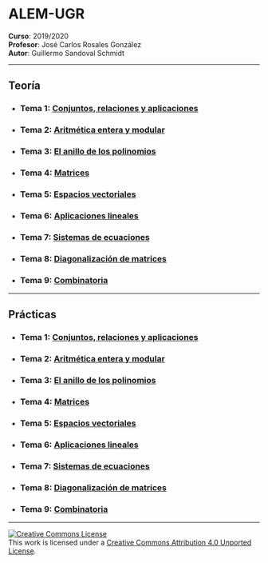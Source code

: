 # ALEM-UGR

**Curso**: 2019/2020  
**Profesor**: José Carlos Rosales González  
**Autor**: Guillermo Sandoval Schmidt  

---

## Teoría
- ### Tema 1: [Conjuntos, relaciones y aplicaciones](Teoria/T1/README.md)
- ### Tema 2: [Aritmética entera y modular](Teoria/T2/README.md)
- ### Tema 3: [El anillo de los polinomios](Teoria/T3/README.md)
- ### Tema 4: [Matrices](Teoria/T4/README.md)
- ### Tema 5: [Espacios vectoriales](Teoria/T5/README.md)
- ### Tema 6: [Aplicaciones lineales](Teoria/T6/README.md)
- ### Tema 7: [Sistemas de ecuaciones](Teoria/T7/README.md)
- ### Tema 8: [Diagonalización de matrices](Teoria/T8/README.md)
- ### Tema 9: [Combinatoria](Teoria/T9/README.md)

---

## Prácticas
- ### Tema 1: [Conjuntos, relaciones y aplicaciones](Practicas/P1/README.md)
- ### Tema 2: [Aritmética entera y modular](Practicas/P2/README.md)
- ### Tema 3: [El anillo de los polinomios](Practicas/P3/README.md)
- ### Tema 4: [Matrices](Practicas/P4/README.md)
- ### Tema 5: [Espacios vectoriales](Practicas/P5/README.md)
- ### Tema 6: [Aplicaciones lineales](Practicas/P6/README.md)
- ### Tema 7: [Sistemas de ecuaciones](Practicas/P7/README.md)
- ### Tema 8: [Diagonalización de matrices](Practicas/P8/README.md)
- ### Tema 9: [Combinatoria](Practicas/P9/README.md)

---

[![Creative Commons License][image-1]][1]  
This work is licensed under a [Creative Commons Attribution 4.0 Unported License][1].

[1]:    http://creativecommons.org/licenses/by/4.0/deed.en_US

[image-1]:    http://i.creativecommons.org/l/by/4.0/80x15.png

